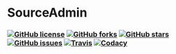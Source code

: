 # SourceAdmin

### [![GitHub license](https://img.shields.io/badge/license-GPLv3-blue.svg?style=flat-square)](https://raw.githubusercontent.com/Technoblazed/sourceadmin/master/LICENSE) [![GitHub forks](https://img.shields.io/github/forks/technoblazed/sourceadmin.svg?style=flat-square)](https://github.com/technoblazed/sourceadmin/network) [![GitHub stars](https://img.shields.io/github/stars/technoblazed/sourceadmin.svg?style=flat-square)](https://github.com/technoblazed/sourceadmin/stargazers) [![GitHub issues](https://img.shields.io/github/issues/technoblazed/sourceadmin.svg?style=flat-square)](https://github.com/technoblazed/sourceadmin/issues) [![Travis](https://img.shields.io/travis/technoblazed/sourceadmin.svg?style=flat-square)](https://travis-ci.org/technoblazed/sourceadmin) [![Codacy](https://img.shields.io/codacy/grade/7f2feef106234b6ea78410ad10cc3ef3.svg?style=flat-square)](https://www.codacy.com/app/technoblazed/sourceadmin)
